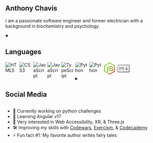 ## Anthony Chavis

I am a passionate software engineer and former electrician with a background in biochemistry and psychology.

<details open>
<summary style='cursor: pointer;'><h2>Languages</h2></summary>

<img alt='HTML5' title='HTML5' align='left' width='40px' style='margin-top: 2px;margin-right: 4px;' src="https://cdn.jsdelivr.net/gh/devicons/devicon/icons/html5/html5-plain.svg" />
<img alt='CSS3' title='CSS3' align='left' width='40px' style='margin-top: 2px;margin-right: 4px;' src="https://cdn.jsdelivr.net/gh/devicons/devicon/icons/css3/css3-plain.svg" />
<img alt='JavaScript' title='JavaScript' align='left' width='40px' style='margin-top: 2px;margin-right: 4px;' src="https://cdn.jsdelivr.net/gh/devicons/devicon/icons/javascript/javascript-plain.svg#gh-dark-mode-only" />
<img alt='JavaScript' title='JavaScript' align='left' width='40px' style='margin-top: 2px;margin-right: 4px;' src="https://cdn.jsdelivr.net/gh/devicons/devicon/icons/javascript/javascript-original.svg#gh-light-mode-only" />
<img alt='TypeScript' title='TypeScript' align='left' width='40px' style='margin-top: 2px;margin-right: 4px;' src="https://cdn.jsdelivr.net/gh/devicons/devicon/icons/typescript/typescript-plain.svg" />
<img alt='Python' title='Python' align='left' width='40px' style='margin-top: 2px;margin-right: 4px;' src="https://cdn.jsdelivr.net/gh/devicons/devicon/icons/python/python-original.svg#gh-dark-mode-only" />
<img alt='Python' title='Python' align='left' width='40px' style='margin-top: 2px;margin-right: 4px;' src="https://cdn.jsdelivr.net/gh/devicons/devicon/icons/python/python-original.svg#gh-light-mode-only" />
<!-- <img alt='Node.JS' title='Node.JS' align='left' width='40px' style='margin-top: 2px;margin-right: 4px;' src="https://cdn.jsdelivr.net/gh/devicons/devicon/icons/nodejs/nodejs-plain.svg#gh-light-mode-only" /> -->
<img alt='Node.JS' title='Node.JS' align='left' width='40px' style='margin-top: 2px;margin-right: 4px;' src='./assets/node_dark-mode.svg#gh-dark-mode-only' />
<img alt='Markdown' title='Markdown' width='40px' style='margin-top: 2px;margin-right: 4px;' src='./assets/markdown_dark-mode.svg#gh-dark-mode-only' />
</details>

<details style='cursor: pointer;'>
<summary>
    <h2>Social Media</h2>
</summary>

[<img alt='LinkedIn' title='LinkedIn' align='left' width='40px' style='margin-top: 2px;margin-right: 4px;' src="https://cdn.jsdelivr.net/gh/devicons/devicon/icons/linkedin/linkedin-original.svg#gh-dark-mode-only" />](https://www.linkedin.com/in/anthony-chavis/#gh-dark-mode-only)
[<img alt='LinkedIn' title='LinkedIn' align='left' width='40px' style='margin-top: 2px;margin-right: 4px;' src="https://cdn.jsdelivr.net/gh/devicons/devicon/icons/linkedin/linkedin-plain.svg#gh-light-mode-only" />](https://www.linkedin.com/in/anthony-chavis/#gh-light-mode-only)
[<img alt='Twitter / X' title='Twitter' width='40px' style='margin-top: 2px;margin-right: 4px;' src="https://cdn.jsdelivr.net/gh/devicons/devicon/icons/twitter/twitter-original.svg" />][twitter]

</details>

- 🔬 Currently working on python challenges
- 🌱 Learning Angular v17
- 🔭 Very interested in Web Accessibility, XR, & Three.js
- 🛠️ Improving my skills with [Codewars][codewars], [Exercism][exercism], & [Codecademy][codecademy]
- ⚡ Fun fact #1: My favorite author writes fairy tales
<!-- - ⚡ Fun fact #2: There is one video game I enjoy playing == retired q3 2023 -->

<!-- [currentProject]: -->

[codecademy]: https://www.codecademy.com/profiles/AnthonyCh.
[codewars]: https://www.codewars.com/users/gitanthony
[exercism]: https://exercism.org/profiles/anthonychavis
[twitter]: https://twitter.com/gitanthony1

<!-- [linkedin]: https://www.linkedin.com/in/anthony-chavis/ -->

<!--


**anthonychavis/anthonychavis** is a ✨ _special_ ✨ repository because its `README.md` (this file) appears on your GitHub profile.

Here are some ideas to get you started:

- 🔭 I’m currently working on ...
- 🌱 I’m currently learning ...
- 👯 I’m looking to collaborate on ...
- 🤔 I’m looking for help with ...
- 💬 Ask me about ...
- 📫 How to reach me: ...
- 😄 Pronouns: ...
- ⚡ Fun fact: ...
-->
